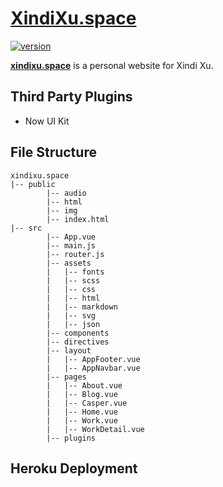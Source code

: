 # [XindiXu.space](http://xindixu.space)
[![version][version-badge]][CHANGELOG]

**[xindixu.space](http://xindixu.space)** is a personal website for Xindi Xu.

## Third Party Plugins
- Now UI Kit

## File Structure
```
xindixu.space
|-- public
        |-- audio
        |-- html
        |-- img
        |-- index.html
|-- src
        |-- App.vue
        |-- main.js
        |-- router.js
        |-- assets
        |   |-- fonts
        |   |-- scss
        |   |-- css
        |   |-- html
        |   |-- markdown
        |   |-- svg
        |   |-- json
        |-- components
        |-- directives
        |-- layout
        |   |-- AppFooter.vue
        |   |-- AppNavbar.vue
        |-- pages
        |   |-- About.vue
        |   |-- Blog.vue
        |   |-- Casper.vue
        |   |-- Home.vue
        |   |-- Work.vue
        |   |-- WorkDetail.vue
        |-- plugins
```


[CHANGELOG]: ./CHANGELOG.md
[version-badge]: https://img.shields.io/badge/version-3.0-blue.svg


## Heroku Deployment
